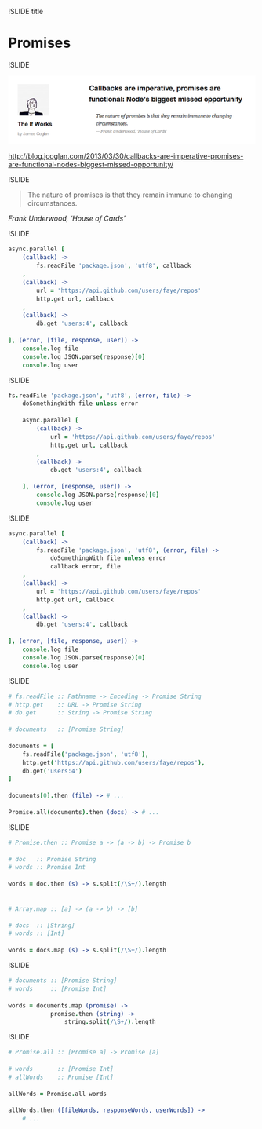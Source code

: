 !SLIDE title
# Promises


!SLIDE

![](underwood.png)

http://blog.jcoglan.com/2013/03/30/callbacks-are-imperative-promises-are-functional-nodes-biggest-missed-opportunity/


!SLIDE

> The nature of promises is that they remain immune to changing circumstances.

<cite>Frank Underwood, ‘House of Cards’</cite>


!SLIDE

```coffee
async.parallel [
    (callback) ->
        fs.readFile 'package.json', 'utf8', callback
    ,
    (callback) ->
        url = 'https://api.github.com/users/faye/repos'
        http.get url, callback
    ,
    (callback) ->
        db.get 'users:4', callback

], (error, [file, response, user]) ->
    console.log file
    console.log JSON.parse(response)[0]
    console.log user
```

!SLIDE


```coffee
fs.readFile 'package.json', 'utf8', (error, file) ->
    doSomethingWith file unless error

    async.parallel [
        (callback) ->
            url = 'https://api.github.com/users/faye/repos'
            http.get url, callback
        ,
        (callback) ->
            db.get 'users:4', callback

    ], (error, [response, user]) ->
        console.log JSON.parse(response)[0]
        console.log user
```


!SLIDE

```coffee
async.parallel [
    (callback) ->
        fs.readFile 'package.json', 'utf8', (error, file) ->
            doSomethingWith file unless error
            callback error, file
    ,
    (callback) ->
        url = 'https://api.github.com/users/faye/repos'
        http.get url, callback
    ,
    (callback) ->
        db.get 'users:4', callback

], (error, [file, response, user]) ->
    console.log file
    console.log JSON.parse(response)[0]
    console.log user
```


!SLIDE

```coffee
# fs.readFile :: Pathname -> Encoding -> Promise String
# http.get    :: URL -> Promise String
# db.get      :: String -> Promise String

# documents   :: [Promise String]

documents = [
    fs.readFile('package.json', 'utf8'),
    http.get('https://api.github.com/users/faye/repos'),
    db.get('users:4')
]

documents[0].then (file) -> # ...

Promise.all(documents).then (docs) -> # ...
```


!SLIDE

```coffee
# Promise.then :: Promise a -> (a -> b) -> Promise b

# doc   :: Promise String
# words :: Promise Int

words = doc.then (s) -> s.split(/\S+/).length


# Array.map :: [a] -> (a -> b) -> [b]

# docs  :: [String]
# words :: [Int]

words = docs.map (s) -> s.split(/\S+/).length
```


!SLIDE

```coffee
# documents :: [Promise String]
# words     :: [Promise Int]

words = documents.map (promise) ->
            promise.then (string) ->
                string.split(/\S+/).length
```


!SLIDE

```coffee
# Promise.all :: [Promise a] -> Promise [a]

# words       :: [Promise Int]
# allWords    :: Promise [Int]

allWords = Promise.all words

allWords.then ([fileWords, responseWords, userWords]) ->
    # ...
```
